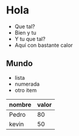 # Hola

- Que tal?
- Bien y tu
- Y tu que tal?
- Aquí con bastante calor

## Mundo

* lista
* numerada
* otro item

| nombre | valor |
|--------|-------|
| Pedro  | 80    |
| kevin  | 50    |
